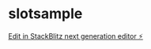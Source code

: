 # slotsample

[Edit in StackBlitz next generation editor ⚡️](https://stackblitz.com/~/github.com/kawaitaichi00/slotsample)